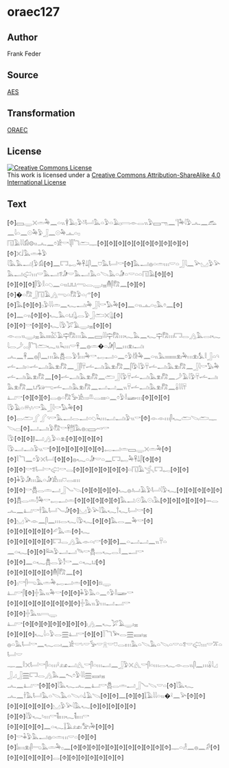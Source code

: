# oraec127

## Author

Frank Feder

## Source

[AES](https://github.com/simondschweitzer/aes)

## Transformation

[ORAEC](https://oraec.github.io/)

## License

<a rel="license" href="http://creativecommons.org/licenses/by-sa/4.0/"><img alt="Creative Commons License" style="border-width:0" src="https://i.creativecommons.org/l/by-sa/4.0/88x31.png" /></a><br />This work is licensed under a <a rel="license" href="http://creativecommons.org/licenses/by-sa/4.0/">Creative Commons Attribution-ShareAlike 4.0 International License</a>

## Text

[⯑]𓈙𓇾𓏴𓏛𓅆𓈖𓏏𓏭𓇉𓄿𓊪𓅱𓍱𓂡𓅓𓏏𓅱𓏏𓄿𓊪𓇯𓁹𓂋𓏭𓅱𓈙𓁸𓈖𓊹𓅆𓇋𓅱𓂜𓈖𓃹𓈖𓇋𓏏𓈖𓇳𓅆𓅱𓃀𓈖𓇳𓅆𓊵𓏏𓊪<br>
𓉔𓄿𓇋𓇋𓀁𓊗𓏭𓂜𓈖𓏌𓀀𓎡𓇋𓋴𓆓𓂧𓊃[⯑][⯑][⯑][⯑][⯑][⯑][⯑][⯑][⯑][⯑][⯑]𓏴𓄙𓅓𓏛𓇓𓅱<br>
𓇋𓅓𓅓𓂝𓊤𓅱𓀁[⯑]𓈖𓉐𓉻𓅆𓋹𓍑𓋴𓈖𓈞𓅓𓂡𓎡[⯑]𓅓𓂝𓐍𓏏𓏛𓏥𓎟𓏏𓃀𓇋𓈖𓅪𓈋𓅱𓅪𓅓𓂝𓅾𓏥𓎟𓅓𓂝𓆂𓀏𓎟𓅓𓂝𓅓𓏏𓌫𓅓𓏏𓀏𓏏𓎟𓏏𓏏𓉔𓄿[⯑][⯑]<br>
[⯑][⯑][⯑]𓋴𓅱𓎛𓏏𓆇𓈖𓏏𓏭𓂓𓂓𓂺𓂋𓇾𓏤𓈇𓄟𓋴𓀗𓈖[⯑][⯑]<br>
[⯑]�𓏏𓀗𓃀𓉔𓄿𓂻𓂸𓏏𓀗𓅱𓏏𓂐[⯑]<br>
[⯑]𓅓[⯑][⯑]𓊪𓅱𓇋𓇋𓏛𓈖𓆑𓂝𓏤𓅆𓃀𓇋𓎡𓅃𓅆[⯑]𓈖𓏏𓏭𓊵𓏏𓊪𓅓𓏌𓈖[⯑]<br>
[⯑]𓈖𓏏𓏭[⯑][⯑]𓆑𓅓𓏏𓂓𓊮𓂋𓅱𓃀𓂧𓏴𓊮[⯑]<br>
[⯑][⯑]𓎡[⯑][⯑]𓆑𓇋𓅱𓅯𓄿𓇾𓏤𓈇[⯑][⯑]<br>
𓁹𓂋𓏭𓇾𓏤𓈇𓅓𓏤𓏤𓏤𓏤𓅷𓄿𓊡𓀗𓏥𓅓𓈖𓈙𓇋𓇋𓊡𓀗𓏥𓆑𓅓𓈖𓆑𓊡𓀗𓏥𓉐𓂋𓂻𓅓𓂋𓏤𓆑<br>
𓇋𓂋𓌳𓂂𓂂𓋴𓆓𓂧𓆑𓏭𓆗𓏥𓎟𓋹𓈖𓐍𓏛�𓏏𓀏𓋴𓈖𓏥𓁷𓏤𓂝𓏤<br>
𓂜𓈖𓋹𓈖𓐍𓋴𓈖𓏥𓅓𓆣𓂋𓅱𓀾𓏥𓅆𓎡𓉻𓂝𓏏𓈖𓏌𓅱𓀙𓅆𓈖𓏏𓏭𓅓𓏤𓏤𓏤𓏤𓏤𓏤𓏤𓏤𓏤𓁷𓏤𓅆𓏥𓁷𓏤𓅘𓎛𓃀𓏏𓄹𓌡𓂝𓏤𓏏𓌡𓂝𓏤𓅓𓁷𓏤𓀗𓈖𓃀𓋴𓄜𓌡𓂝𓏤𓅓𓁷𓏤𓀗𓈖𓋴𓅱𓇋𓅱𓄜𓌡𓂝𓏤𓅓𓁷𓏤𓀗𓈖𓃀𓇋𓎡𓅃𓅆𓌡𓂝𓏤𓅓𓁷𓏤𓀗𓈖[⯑]𓌡𓂝𓏤𓅓𓁷𓏤𓀗𓈖𓂧𓃀𓇋𓅱𓄜𓌡𓂝𓏤𓅓𓁷𓏤𓀗𓈖𓌳𓄿𓇋𓅱𓄜𓌡𓂝𓏤𓅓𓁷𓏤𓀗𓈖𓂓𓃒𓂸𓌡𓂝𓏤𓅓𓁷𓏤𓀗𓈖𓂝𓂝𓈖𓏭𓄜𓌡𓂝𓏤𓅓𓁷𓏤𓀗𓈖𓏇𓇋𓇋𓄜<br>
𓂞𓎡[⯑][⯑][⯑]𓂋𓐍𓏏𓀗𓅚𓀀𓏥𓌨𓂋𓏤𓏤𓏤𓏤𓏏𓈖𓏌𓅱𓎛𓆃𓏥[⯑][⯑][⯑]<br>
𓇋𓅱𓄿𓏏𓄦𓄼𓎡𓅓𓃀𓇋𓎡𓅃𓅆[⯑][⯑]𓂋𓂧𓂾𓂾𓄹𓎡𓅓𓂝𓂋𓂝𓏏𓆇𓆗𓏥𓂝𓂝𓏤𓅱𓏭𓎡[⯑]𓁹𓁹𓏥𓋴𓆑𓂧𓌫𓂧𓊃𓌫𓊌[⯑]𓂝𓂝𓏤𓅱𓀗𓎡𓋹𓊽𓌀𓅓𓐍𓊪𓈙𓄗𓎡<br>
𓇋𓅱[⯑][⯑]𓊢𓂝𓂻𓅱𓏏𓁷𓏤[⯑][⯑][⯑][⯑]<br>
𓇋𓅱𓂝𓂝𓏤𓅱𓏭𓎡[⯑][⯑][⯑][⯑][⯑][⯑]𓉻𓂝𓏛𓈙𓇾𓏴𓏛𓅆[⯑][⯑]𓎛𓆓𓈖𓏌𓅱𓏴𓂡[⯑][⯑]𓐍𓆑𓏏𓀏𓎟𓏏𓈖𓉐𓉻𓅆𓋹𓍑𓋴[⯑][⯑]<br>
[⯑][⯑]𓎡𓆂𓂡𓎡𓅾𓎡𓂋[⯑][⯑][⯑][⯑][⯑][⯑]𓏏𓉔𓄿𓂿𓉐𓉻[⯑][⯑][⯑]𓇓𓅱𓀏𓏥𓅓𓏏𓀏𓀀𓏥𓈞𓂋𓏤𓏥<br>
[⯑][⯑]𓎡𓆣𓂋𓏛𓂝𓃀𓄏𓌫[⯑][⯑][⯑][⯑]𓆑𓐍𓂤𓄿𓅱𓂡𓇋𓅱𓆑[⯑][⯑][⯑][⯑][⯑][⯑]𓆣𓂋𓏛𓀾𓅆𓎡𓉻𓂝𓏛[⯑][⯑][⯑][⯑][⯑]𓅓𓂢𓇳𓅓𓇳𓏤𓅓[⯑][⯑][⯑][⯑][⯑]𓋭𓂋<br>
𓂜𓈖𓂞𓎡𓌂𓅓𓂡𓄏𓀏[⯑]𓈋𓅱𓅪𓇋𓅓𓆑𓍙𓆑𓂡𓎡[⯑][⯑]𓈋𓅪𓁹𓈖𓋴𓈖𓏥𓂋𓆑𓇋𓅱𓆑[⯑][⯑]𓅓𓂋𓈖𓅆𓎡[⯑]<br>
[⯑][⯑][⯑][⯑][⯑]𓄔𓅓𓏛[⯑]𓆑<br>
[⯑][⯑][⯑][⯑][⯑]𓉐𓂋𓂻𓅓𓁹𓏏𓏤𓎡[⯑][⯑]𓈖𓏏𓂝𓂝𓈖𓏭𓄜𓏏<br>
𓈖𓏏𓆑[⯑][⯑]𓃛𓅱𓂝𓂝𓄯𓎡𓆣𓂋𓆑𓂋𓎛𓈖𓂝𓎡<br>
[⯑][⯑]𓈖𓏏𓆑𓆣𓂋𓅱𓀾𓎡𓈖𓏏𓆑𓂓[⯑]<br>
[⯑][⯑][⯑][⯑][⯑]𓄟𓋴𓀗𓈖[⯑]<br>
[⯑]𓊪𓎡𓋴𓂸𓅓𓏛𓅆𓉻𓂝𓏛[⯑][⯑]𓁶𓇾<br>
𓂞𓎡𓋴[⯑]𓏶𓅓𓏭𓅆𓎡[⯑][⯑]𓇓𓅱𓅓𓏏𓈖𓏌𓅱𓎛𓆃𓎡<br>
[⯑][⯑][⯑][⯑][⯑][⯑][⯑][⯑]𓏶𓅓𓏭𓅱𓏥𓂝𓂝𓎡<br>
[⯑][⯑]𓏶𓅓𓏭𓇯𓇾<br>
𓂞𓎡[⯑][⯑][⯑][⯑][⯑][⯑][⯑]𓏤𓂻𓈖𓆑𓅯𓄿𓇾𓏤𓈇<br>
[⯑][⯑][⯑]𓆑𓇋𓏏𓅱𓂋𓈗𓂞𓎡[⯑][⯑]𓇅𓆓𓅨𓂋𓈗𓈘𓏤𓈇<br>
𓐍𓏏𓅓𓂡𓎡𓈖𓆑𓂋𓏤𓈖𓀀𓎟𓄼𓎟𓅚𓎟𓇶𓎟𓈞𓂋𓏤𓏥𓅓𓏏𓌫𓅓𓏏𓌫𓏏𓎟𓏏𓆂𓎟𓅾𓏥𓎟𓎁𓏏𓂡𓎟<br>
𓊃𓈖𓎛𓏴𓂡𓎡𓋴𓏏𓏥𓍲𓃭𓂝𓂽𓎡𓋴𓏏𓏥𓂝𓈖𓃀𓅱𓏴𓂽𓎡𓋴𓏏𓏥𓂋𓆑𓁹𓂋𓏭𓋴𓈖𓏥𓏇𓇋𓈎𓃀𓈎𓃀𓈗𓉐𓂋𓂻𓅓𓈖𓍇𓏌𓅱𓇋𓇋𓈗𓈘𓏤𓈇<br>
𓂜𓈖𓂞𓎡[⯑][⯑]𓇋𓅓𓆑𓂜𓈖𓂞𓎡𓆣𓂋𓏛𓂝𓃀𓄏𓌫𓎟𓏏[⯑]𓇋𓅓𓆑<br>
𓂜𓈖𓌂𓅓𓂡𓅓𓏏𓌫𓅓𓏏𓌫𓏏𓍑𓄿𓌫[⯑][⯑]𓈖[⯑][⯑]𓆼𓄿𓇋𓇋𓏏𓏭�𓍲𓈖𓅪[⯑][⯑]<br>
[⯑][⯑][⯑][⯑][⯑]𓈋𓅱𓅪𓇋𓅓𓆑[⯑][⯑][⯑][⯑][⯑]<br>
[⯑][⯑]𓇋𓅱𓆑𓄼𓏥𓎡𓌟𓏤𓏥𓆑𓌟𓏤𓏥𓎡<br>
[⯑][⯑][⯑][⯑]𓈖𓏏𓆑𓆼𓄿𓃭𓏤𓅡𓏤𓅆[⯑][⯑]<br>
[⯑]𓎡𓇓𓅱𓅓𓂝𓐍𓏏𓏛𓏥𓎟𓏏[⯑][⯑]<br>
[⯑]𓌃𓏤𓏥𓁷𓏤𓋴𓂸𓅓𓏛𓅆𓊪𓈖[⯑][⯑][⯑][⯑][⯑][⯑][⯑][⯑][⯑][⯑][⯑]𓊃𓏏𓁐𓈖𓐍𓈖𓀔[⯑]<br>
[⯑][⯑][⯑][⯑][⯑]𓂋[⯑][⯑][⯑][⯑][⯑][⯑][⯑]<br>
